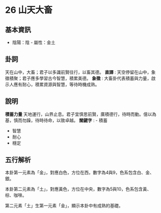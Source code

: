 # 26 山天大畜

## 基本資訊
- 陰陽：陰 - 屬性：金土 
## 卦詞
天在山中，大畜；君子以多識前賢往行，以畜其德。
 **直譯** : 天空停留在山中，象徵積聚；君子應多學習古今智慧，積累美德。
 **象徵** : 大畜卦代表積蓄與力量，啟示人應有耐心，積累資源與智慧，等待時機成熟。
## 說明
**積蓄力量** 天地運行，山界止息。君子宜慎思前賢，廣積德行，待時而動。億以為基，慎而勿躁，待時待命，以致卓越。
**關鍵字** : - 積蓄
- 智慧
- 耐心
- 穩定
## 五行解析
本卦第一元素為「金」，對應白色，方位在西，數字為4與9，色系包含白、金、銀。

本卦第二元素為「土」，對應黃色，方位在中央，數字為5與10，色系包含黃、棕、咖啡。

第二元素「土」生第一元素「金」，顯示本卦中有成熟的基礎。

